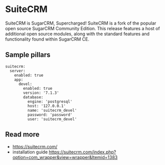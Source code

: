 
# SuiteCRM

SuiteCRM is SugarCRM, Supercharged! SuiteCRM is a fork of the popular open source SugarCRM Community Edition. This release features a host of additional open source modules, along with the standard features and functionality found within SugarCRM CE. 

## Sample pillars

    suitecrm:
      server:
        enabled: true
        app:
          devel:
            enabled: true
            version: '7.1.3'
            database:
              engine: 'postgresql'
              host: '127.0.0.1'
              name: 'suitecrm_devel'
              password: 'password'
              user: 'suitecrm_devel'

## Read more

* https://suitecrm.com/
* installation guide https://suitecrm.com/index.php?option=com_wrapper&view=wrapper&Itemid=1383
